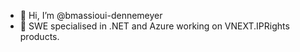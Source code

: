 - 👋 Hi, I’m @bmassioui-dennemeyer
- 👀 SWE specialised in .NET and Azure working on VNEXT.IPRights products.
